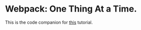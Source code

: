 # Webpack: One Thing At a Time.

This is the code companion for [this](https://medium.com/@flaqueEau/webpack-one-thing-at-a-time-85a09581294f#.uunmwvilt) tutorial.
